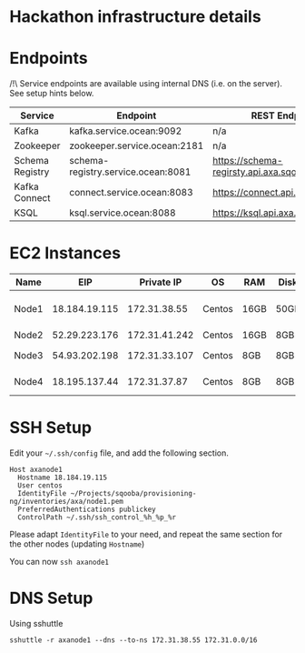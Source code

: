 Hackathon infrastructure details
====

# Endpoints

/!\ Service endpoints are available using internal DNS (i.e. on the server). See setup hints below.

| Service | Endpoint | REST Endpoint |
| ------- | -------- | ------------ |
| Kafka   | kafka.service.ocean:9092 | n/a |
| Zookeeper | zookeeper.service.ocean:2181 | n/a |
| Schema Registry | schema-registry.service.ocean:8081 | https://schema-regirsty.api.axa.sqooba.io |
| Kafka Connect | connect.service.ocean:8083 | https://connect.api.axa.sqooba.io |
| KSQL | ksql.service.ocean:8088 | https://ksql.api.axa.sqooba.io |


# EC2 Instances

| Name | EIP | Private IP | OS  | RAM | Disk | Role |
| ---- | --- | ---------- | --- | --- | ---- | ---- | 
| Node1 | 18.184.19.115 | 172.31.38.55  | Centos | 16GB | 50GB | Kafka, Zookeeper, DNS, proxy |
| Node2 | 52.29.223.176 | 172.31.41.242 | Centos | 16GB | 8GB  | ELK |
| Node3 | 54.93.202.198 | 172.31.33.107 | Centos | 8GB  | 8GB  | Mongodb, DNS |
| Node4 | 18.195.137.44 | 172.31.37.87  | Centos | 8GB  | 8GB  | NodeJS, DNS |


# SSH Setup

Edit your `~/.ssh/config` file, and add the following section.

```
Host axanode1
  Hostname 18.184.19.115
  User centos
  IdentityFile ~/Projects/sqooba/provisioning-ng/inventories/axa/node1.pem
  PreferredAuthentications publickey
  ControlPath ~/.ssh/ssh_control_%h_%p_%r
```

Please adapt `IdentityFile` to your need,
and repeat the same section for the other nodes (updating `Hostname`)

You can now `ssh axanode1`

# DNS Setup

Using sshuttle

```
sshuttle -r axanode1 --dns --to-ns 172.31.38.55 172.31.0.0/16
```
